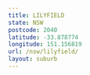 ```yaml
---
title: LILYFIELD
state: NSW
postcode: 2040
latitude: -33.878774
longitude: 151.156819
url: /nsw/lilyfield/
layout: suburb
---
```


